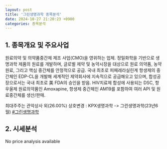 ```yaml
---
layout: post
title: '그린생명과학 종목분석'
date: 2024-10-27 21:20:23 +0900
categories: 종목분석
---
```


## 1. 종목개요 및 주요사업

원료의약 및 의약품중간체 제조 사업(CMO)을 영위하는 업체. 정밀화학을 기반으로 생명과학 제품의 원료를 개발하며, 글로벌 제약 및 농약시장을 대상으로 원료 의약품, 농약 원료, 그리고 핵심 중간체를 안정적으로 공급. 국내 최초로 피페레라실린계 항생제의 중간체인 EDP-CL을 개발해 세계적인 제약회사에 지속적으로 공급해오고 있으며, 합성공장으로서는 국내 최초로 美 FDA의 승인을 받음. HIV치료제 합성에 사용되는 DSC, 항우울제 원료의약품인 Amoxapine, 항생제 중간체인 AM19를 포함하여 여러 API 및 원료중간체를 생산/판매.

최대주주는 관악상사 외(26.00%) 상호변경 : KPX생명과학 -> 그린생명과학(23년6월)
[#그린생명과학](#)

## 2. 시세분석

No price analysis available
